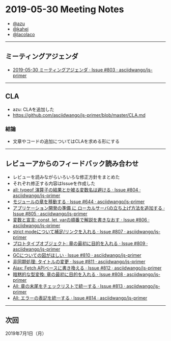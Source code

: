 # 2019-05-30 Meeting Notes

- [@azu](https://github.com/azu)
- [@kahei](https://github.com/kahei)
- [@lacolaco](https://github.com/lacolaco)

----

## ミーティングアジェンダ

- [2019-05-30 ミーティングアジェンダ · Issue #803 · asciidwango/js-primer](https://github.com/asciidwango/js-primer/issues/803)

---

## CLA 

- azu: CLAを追加した
- https://github.com/asciidwango/js-primer/blob/master/CLA.md


### 結論

- 文章やコードの追加についてはCLAを求める形にする

----

## レビューアからのフィードバック読み合わせ

- レビューを読みながらいろいろな修正方針をまとめた
- それぞれ修正する内容はIssueを作成した
- [all: typeof 演算子の結果とか被る変数名は避ける · Issue #804 · asciidwango/js-primer](https://github.com/asciidwango/js-primer/issues/804)
- [モジュールの章を移動する · Issue #644 · asciidwango/js-primer](https://github.com/asciidwango/js-primer/issues/644)
- [アプリケーション開発の準備 に ローカルサーバの立ち上げ方法を追加する · Issue #805 · asciidwango/js-primer](https://github.com/asciidwango/js-primer/issues/805)
- [変数と宣言: const, let, varの順番で解説を書きなおす · Issue #806 · asciidwango/js-primer](https://github.com/asciidwango/js-primer/issues/806)
- [strict modeについて補足/リンクを入れる · Issue #807 · asciidwango/js-primer](https://github.com/asciidwango/js-primer/issues/807)
- [プロトタイプオブジェクト: 章の最初に目的を入れる · Issue #809 · asciidwango/js-primer](https://github.com/asciidwango/js-primer/issues/809)
- [GCについての図がほしい · Issue #810 · asciidwango/js-primer](https://github.com/asciidwango/js-primer/issues/810)
- [非同期処理: タイトルの変更 · Issue #811 · asciidwango/js-primer](https://github.com/asciidwango/js-primer/issues/811)
- [Ajax: Fetch APIベースに書き換える · Issue #812 · asciidwango/js-primer](https://github.com/asciidwango/js-primer/issues/812)
- [暗黙的な型変換: 章の最初に目的を入れる · Issue #808 · asciidwango/js-primer](https://github.com/asciidwango/js-primer/issues/808)
- [All: 章の末尾をチェックリストで統一する · Issue #813 · asciidwango/js-primer](https://github.com/asciidwango/js-primer/issues/813)
- [All: エラーの表記を統一する · Issue #814 · asciidwango/js-primer](https://github.com/asciidwango/js-primer/issues/814)


----

## 次回

2019年7月1日（月）
